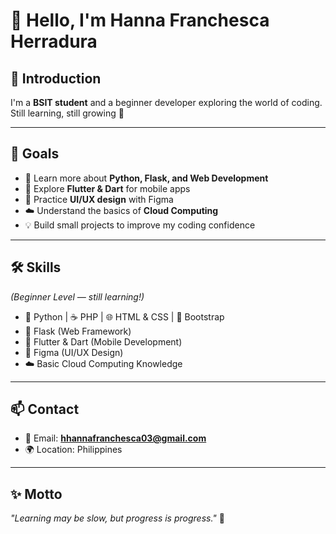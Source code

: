 # 👋 Hello, I'm Hanna Franchesca Herradura  

## 🙋 Introduction  
I'm a **BSIT student** and a beginner developer exploring the world of coding.  
Still learning, still growing 🚀  

---

## 🎯 Goals  
- 🌱 Learn more about **Python, Flask, and Web Development**  
- 📱 Explore **Flutter & Dart** for mobile apps  
- 🎨 Practice **UI/UX design** with Figma  
- ☁️ Understand the basics of **Cloud Computing**  
- 💡 Build small projects to improve my coding confidence  

---

## 🛠️ Skills  
*(Beginner Level — still learning!)*  
- 🐍 Python | ☕ PHP | 🌐 HTML & CSS | 🎨 Bootstrap  
- 🧩 Flask (Web Framework)  
- 📱 Flutter & Dart (Mobile Development)  
- 🎨 Figma (UI/UX Design)  
- ☁️ Basic Cloud Computing Knowledge  

---

## 📫 Contact  
- 📧 Email: **hhannafranchesca03@gmail.com**  
- 🌍 Location: Philippines  

---

## ✨ Motto  
*"Learning may be slow, but progress is progress."* 💪


